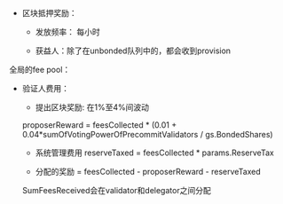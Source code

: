 * 区块抵押奖励：

	* 发放频率： 每小时

	* 获益人：除了在unbonded队列中的，都会收到provision

全局的fee pool：

* 验证人费用：

	* 提出区块奖励: 在1%至4%间波动 

	proposerReward = feesCollected * (0.01 + 0.04*sumOfVotingPowerOfPrecommitValidators / gs.BondedShares)

    * 系统管理费用 reserveTaxed = feesCollected * params.ReserveTax

    * 分配的奖励 = feesCollected - proposerReward - reserveTaxed

	SumFeesReceived会在validator和delegator之间分配

